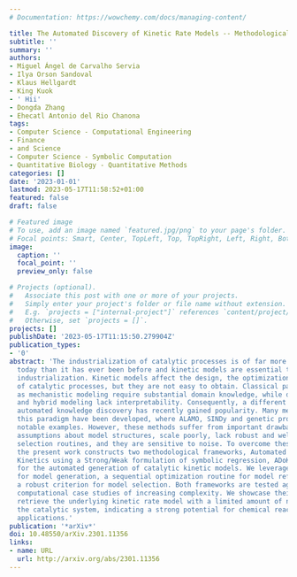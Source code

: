 ```yaml
---
# Documentation: https://wowchemy.com/docs/managing-content/

title: The Automated Discovery of Kinetic Rate Models -- Methodological Frameworks
subtitle: ''
summary: ''
authors:
- Miguel Ángel de Carvalho Servia
- Ilya Orson Sandoval
- Klaus Hellgardt
- King Kuok
- ' Hii'
- Dongda Zhang
- Ehecatl Antonio del Rio Chanona
tags:
- Computer Science - Computational Engineering
- Finance
- and Science
- Computer Science - Symbolic Computation
- Quantitative Biology - Quantitative Methods
categories: []
date: '2023-01-01'
lastmod: 2023-05-17T11:58:52+01:00
featured: false
draft: false

# Featured image
# To use, add an image named `featured.jpg/png` to your page's folder.
# Focal points: Smart, Center, TopLeft, Top, TopRight, Left, Right, BottomLeft, Bottom, BottomRight.
image:
  caption: ''
  focal_point: ''
  preview_only: false

# Projects (optional).
#   Associate this post with one or more of your projects.
#   Simply enter your project's folder or file name without extension.
#   E.g. `projects = ["internal-project"]` references `content/project/deep-learning/index.md`.
#   Otherwise, set `projects = []`.
projects: []
publishDate: '2023-05-17T11:15:50.279904Z'
publication_types:
- '0'
abstract: 'The industrialization of catalytic processes is of far more importance
  today than it has ever been before and kinetic models are essential tools for their
  industrialization. Kinetic models affect the design, the optimization and the control
  of catalytic processes, but they are not easy to obtain. Classical paradigms, such
  as mechanistic modeling require substantial domain knowledge, while data-driven
  and hybrid modeling lack interpretability. Consequently, a different approach called
  automated knowledge discovery has recently gained popularity. Many methods under
  this paradigm have been developed, where ALAMO, SINDy and genetic programming are
  notable examples. However, these methods suffer from important drawbacks: they require
  assumptions about model structures, scale poorly, lack robust and well-founded model
  selection routines, and they are sensitive to noise. To overcome these challenges,
  the present work constructs two methodological frameworks, Automated Discovery of
  Kinetics using a Strong/Weak formulation of symbolic regression, ADoK-S and ADoK-W,
  for the automated generation of catalytic kinetic models. We leverage genetic programming
  for model generation, a sequential optimization routine for model refinement, and
  a robust criterion for model selection. Both frameworks are tested against three
  computational case studies of increasing complexity. We showcase their ability to
  retrieve the underlying kinetic rate model with a limited amount of noisy data from
  the catalytic system, indicating a strong potential for chemical reaction engineering
  applications.'
publication: '*arXiv*'
doi: 10.48550/arXiv.2301.11356
links:
- name: URL
  url: http://arxiv.org/abs/2301.11356
---
```

